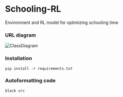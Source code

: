 # Schooling-RL
Environment and RL model for optimizing schooling time

### URL diagram
![ClassDiagram](https://user-images.githubusercontent.com/33582219/137501704-2fa06373-1d5f-4fcb-8b35-ff8c3277628d.jpg)

### Installation
`pip install -r requirements.txt`

### Autoformatting code
`black src`

